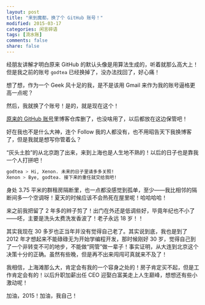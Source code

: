 ```yaml
---
layout: post
title: "来到魔都，换了个 GitHub 账号！"
modified: 2015-03-17 
categories: 闲言碎语
tags: [流水账]
comments: false
share: false
---
```


经朋友讲解才明白原来 GitHub 的默认头像是用算法生成的，听着就那么高大上！但是我之前的账号 `godtea` 已经换掉了，没办法找回了，好心痛！

想了想，作为一个 Geek 风十足的我，是不是该用 Gmail 来作为我的账号逼格更高一点呢？

然后，我就换了个账号！是的，就是现在这个！

[原来的 GitHub 账号](https://github.com/godtea)里博客仓库删了，也没啥用了，以后都放在这边保管吧！

好在我也不是什么大神，连个 Follow 我的人都没有，也不用昭告天下我换博客了，但是我就是想写你管着么？

“灰头土脸”的从北京跑了出来，来到上海也是人生地不熟的！以后的日子也是靠我一个人打拼吧！

```bash
godtea > Hi, Xenon. 未来的日子里请多多关照!
Xenon > Bye, godtea. 接下来的重任就交给我吧!
```

身处 3.75 平米的群租房隔断里，也一点都没感觉到孤单，至少——我比相邻的隔断间多一个空调呀！夏天的时候应该不会热死在屋里呢！哈哈哈哈！

来之前我把留了 2 年多的辫子剪了！出门在外还是低调些好，毕竟年纪也不小了——呸，主要是洗头太费洗发香波了！老子永远 18 岁！！

其实我现在 30 多岁也正当年并没有觉得自己老了。其实说到底，我也是到了 2012 年才想起来不能碌碌无为开始学编程开发，那时候刚好 30 岁，觉得自己到了一个非转变不可的地步，不能做“网管”做一辈子！事实证明，从大连到北京这个决策十分的正确。虽然有些晚，但是再不出来闯闯可真就来不及了！

我相信，上海滩那么大，肯定会有我的一个容身之处的！房子肯定买不起，但是工作肯定会有的！以后升职加薪出任 CEO 迎娶白富美走上人生巅峰，想想还有些小激动呢！

加油，2015！加油，我自己！

